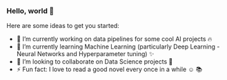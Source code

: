 ### Hello, world 👋

Here are some ideas to get you started:

- 🔭 I’m currently working on data pipelines for some cool AI projects :fire:
- 🌱 I’m currently learning Machine Learning (particularly Deep Learning - Neural Networks and Hyperparameter tuning) :sparkles:
- 👯 I’m looking to collaborate on Data Science projects :file_folder:
- ⚡ Fun fact: I love to read a good novel every once in a while :relaxed: :books:

